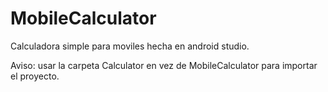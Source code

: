 # MobileCalculator
Calculadora simple para moviles hecha en android studio.


Aviso: usar la carpeta Calculator en vez de MobileCalculator para importar el proyecto.
